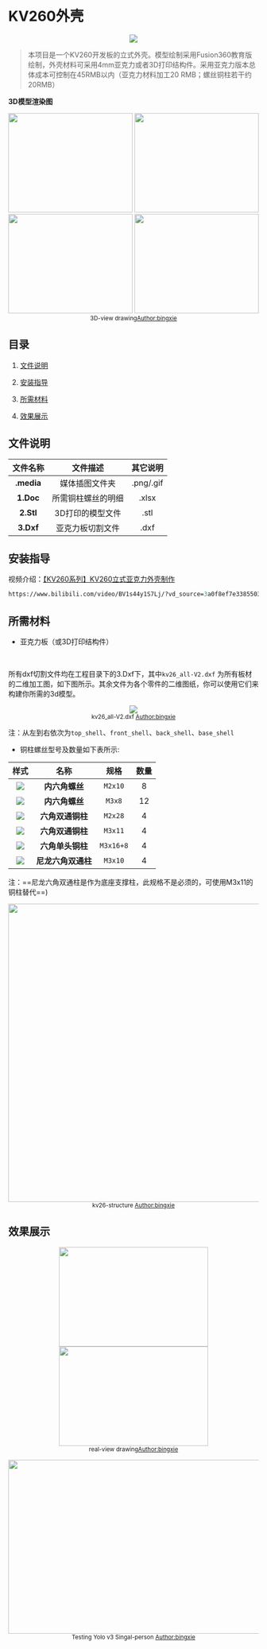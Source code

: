 # KV260外壳

<p align="center">
<img src="./.media/pic/kv26-p0.png">
</p>

> 本项目是一个KV260开发板的立式外壳。模型绘制采用Fusion360教育版绘制，外壳材料可采用4mm亚克力或者3D打印结构件。采用亚克力版本总体成本可控制在45RMB以内（亚克力材料加工20 RMB；螺丝铜柱若干约20RMB）
>





**3D模型渲染图**

<p align="center">
    <img src="./.media/pic/kv26-p1.png" width=250 height=200>
    <img src="./.media/pic/kv26-p2.png" width=250 height=200>
    <img src="./.media/pic/kv26-p3.png" width=250 height=200>
    <img src="./.media/pic/kv26-p4.png" width=250 height=200>
    <br>
    <sup>3D-view drawing<a href="http://https://github.com/bingxie-xpu/" target="_blank">Author:bingxie</a></sup>
</p>





## 目录

1. [文件说明](#文件说明)

2. [安装指导](#安装指导)

3. [所需材料](#所需材料)

4. [效果展示](#效果展示)

## 文件说明

| **文件名称** |    **文件描述**    | **其它说明** |
| :----------: | :----------------: | :----------: |
|  **.media**  |   媒体插图文件夹   |  .png/.gif   |
|  **1.Doc**   | 所需铜柱螺丝的明细 |    .xlsx     |
|  **2.Stl**   |  3D打印的模型文件  |     .stl     |
|  **3.Dxf**   |  亚克力板切割文件  |     .dxf     |



## 安装指导

视频介绍：[【KV260系列】KV260立式亚克力外壳制作](https://www.bilibili.com/video/BV1s44y1S7Lj/?vd_source=3a0f8ef7e33855035b7b41686470a16f)

```tcl
https://www.bilibili.com/video/BV1s44y1S7Lj/?vd_source=3a0f8ef7e33855035b7b41686470a16f
```




## 所需材料



* 亚克力板（或3D打印结构件）

​		

所有dxf切割文件均在工程目录下的3.Dxf下，其中`kv26_all-V2.dxf` 为所有板材的二维加工图，如下图所示。其余文件为各个零件的二维图纸，你可以使用它们来构建你所需的3d模型。

<p align="center">
    <img src="./.media/pic/all_dxf.png">
    <br>
    <sup>kv26_all-V2.dxf  <a href="http://https://github.com/bingxie-xpu/" target="_blank">Author:bingxie</a></sup>
</p>

注：从左到右依次为`top_shell`、`front_shell`、`back_shell`、`base_shell`







* 铜柱螺丝型号及数量如下表所示:

|           **样式**           |      **名称**      | **规格**  | **数量** |
| :--------------------------: | :----------------: | :-------: | :------: |
| ![](./.media/pic/m2x10.png)  |   **内六角螺丝**   |  `M2x10`  |    8     |
|   ![](.media/pic/m3x8.png)   |   **内六角螺丝**   |  `M3x8`   |    12    |
|   ![](.media/pic/2x28.png)   |  **六角双通铜柱**  |  `M2x28`  |    4     |
|   ![](.media/pic/3x11.png)   |  **六角双通铜柱**  |  `M3x11`  |    4     |
| ![](./.media/pic/3x16+8.png) |  **六角单头铜柱**  | `M3x16+8` |    4     |
|  ![](./.media/pic/3x10.png)  | **尼龙六角双通柱** |  `M3x10`  |    4     |



注：==尼龙六角双通柱是作为底座支撑柱，此规格不是必须的，可使用M3x11的铜柱替代==)



<p align="center">
    <img src="./.media/pic/kv26-struct.jpg" width=600 height=600>
    <br>
    <sup>kv26-structure <a href="http://https://github.com/bingxie-xpu" target="_blank">Author:bingxie</a></sup>
</p>



## 效果展示





<p align="center">
    <img src="./.media/pic/kv26-shell-p1.png" width=300 height=200>
    <img src="./.media/pic/kv26-shell-p2.png" width=300 height=200>
    <br>
    <sup>real-view drawing<a href="http://https://github.com/bingxie-xpu/" target="_blank">Author:bingxie</a></sup>
</p>






<p align="center">
    <img src="./.media/gif/kv26-demo-shell.gif" width=600 height=350>
    <br>
    <sup>Testing Yolo v3 Singal-person <a href="http://https://github.com/bingxie-xpu" target="_blank">Author:bingxie</a></sup>
</p>
